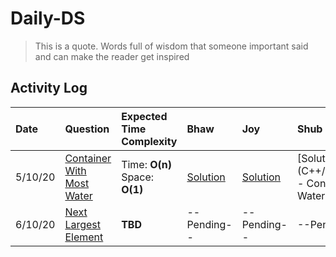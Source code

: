 # Daily-DS

> This is a quote. Words full of wisdom that someone important said and can make the reader get inspired

## Activity Log

| Date |Question| Expected Time Complexity| Bhaw | Joy | Shub
| :--- |:---    |:--- |:---  |:--- |:--- 
|5/10/20 | [Container With Most Water ](https://leetcode.com/problems/container-with-most-water/)     | Time: **O(n)** <br /> Space: **O(1)** | [Solution](Java/src/main/java/com/bhawna/solutions/ContainerWithMostWater.java) | [Solution](Java/src/main/java/com/joydeep/solutions/ContainerWithMostWater.java) | [Solution](C++/Shubham/05.10.2020 - Container With Most Water - Shubham.cpp)
|6/10/20 | [Next Largest Element ](https://leetcode.com/problems/next-greater-element-ii/)     | **TBD** |--Pending-- | --Pending-- | --Pending--
